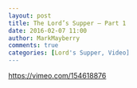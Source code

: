 ```yaml
---
layout: post
title: The Lord’s Supper – Part 1
date: 2016-02-07 11:00
author: MarkMayberry
comments: true
categories: [Lord's Supper, Video]
---
```

https://vimeo.com/154618876
